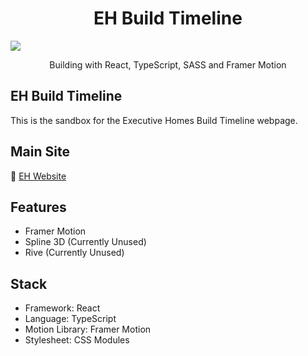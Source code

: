<h1 align="center">EH Build Timeline</h1>

![](https://www.executivehomes.com/static/media/FooterHouseImage.b763b780120ce55f8147.png)

<p align="center">
  Building with React, TypeScript, SASS and Framer Motion
</p>
</div>

## EH Build Timeline

This is the sandbox for the Executive Homes Build Timeline webpage.

## Main Site

🧪 [EH Website](https://executivehomes.com)

## Features

- Framer Motion
- Spline 3D (Currently Unused)
- Rive (Currently Unused)

## Stack

- Framework: React
- Language: TypeScript
- Motion Library: Framer Motion
- Stylesheet: CSS Modules
